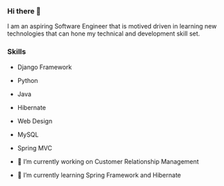 ### Hi there 👋
I am an aspiring Software Engineer that is motived driven in learning
new technologies that can hone my technical and development skill
set.

### Skills
- Django Framework
- Python
- Java
- Hibernate
- Web Design
- MySQL
- Spring MVC

- 🔭 I’m currently working on Customer Relationship Management
- 🌱 I’m currently learning Spring Framework and Hibernate
